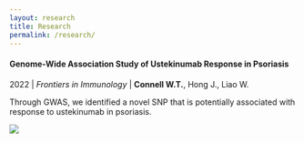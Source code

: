 ```yaml
---
layout: research
title: Research
permalink: /research/
---
```


#### Genome-Wide Association Study of Ustekinumab Response in Psoriasis

2022 &#124; *Frontiers in Immunology* &#124; **Connell W.T.**, Hong J., Liao W.

Through GWAS, we identified a novel SNP that is potentially associated with response to ustekinumab in psoriasis.
<div class="am-container">
       <div class="am-tag">
        <div class='altmetric-embed' data-link-target='https://www.frontiersin.org/articles/10.3389/fimmu.2021.815121/full' data-badge-type='donut' data-doi='10.3389/fimmu.2021.815121'>
        </div>
       </div>
       <img src="https://www.frontiersin.org/files/Articles/815121/fimmu-12-815121-HTML-r1/image_m/fimmu-12-815121-g001.jpg">
</div>